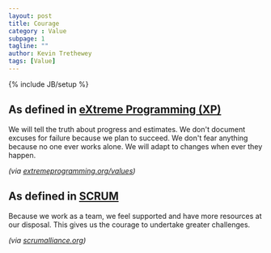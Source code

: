 ```yaml
---
layout: post
title: Courage
category : Value
subpage: 1
tagline: ""
author: Kevin Trethewey
tags: [Value]
---
```

{% include JB/setup %}

## As defined in [eXtreme Programming (XP)](/archetype/XP/)
We will tell the truth about progress and estimates. We don't document excuses for failure because we plan to succeed. We don't fear anything because no one ever works alone. We will adapt to changes when ever they happen.

*(via [extremeprogramming.org/values](http://www.extremeprogramming.org/values.html))*

## As defined in [SCRUM](/archetype/SCRUM/)
Because we work as a team, we feel supported and have more resources at our disposal. This gives us the courage to undertake greater challenges.

*(via [scrumalliance.org](https://www.scrumalliance.org/why-scrum/core-scrum-values-roles))*
